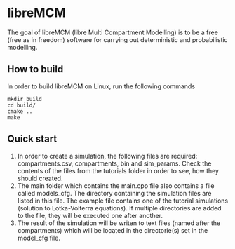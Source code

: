 # libreMCM

The goal of libreMCM (libre Multi Compartment Modelling) is to be a free (free as in freedom) software for carrying out deterministic and probabilistic modelling.

## How to build

In order to build libreMCM on Linux, run the following commands
```shell
mkdir build
cd build/
cmake ..
make
```

## Quick start

1. In order to create a simulation, the following files are required: compartments.csv, compartments, bin and sim_params. Check the contents of the files from the tutorials folder in order to see, how they should created.
2. The main folder which contains the main.cpp file also contains a file called models_cfg. The directory containing the simulation files are listed in this file. The example file contains one of the tutorial simulations (solution to Lotka-Volterra equations). If multiple directories are added to the file, they will be executed one after another.
3. The result of the simulation will be writen to text files (named after the compartments) which will be located in the directorie(s) set in the model_cfg file.
